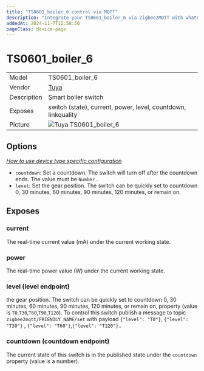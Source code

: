 ```yaml
---
title: "TS0601_boiler_6 control via MQTT"
description: "Integrate your TS0601_boiler_6 via Zigbee2MQTT with whatever smart home infrastructure you are using without the vendor's bridge or gateway."
addedAt: 2024-11-7T12:58:50
pageClass: device-page
---
```


<!-- !!!! -->
<!-- ATTENTION: This file is auto-generated through docgen! -->
<!-- You can only edit the "Notes"-Section between the two comment lines "Notes BEGIN" and "Notes END". -->
<!-- Do not use h1 or h2 heading within "## Notes"-Section. -->
<!-- !!!! -->

# TS0601_boiler_6

|     |     |
|-----|-----|
| Model | TS0601_boiler_6  |
| Vendor  | [Tuya](/supported-devices/#v=Tuya)  |
| Description | Smart boiler switch |
| Exposes | switch (state), current, power, level, countdown, linkquality |
| Picture | ![Tuya TS0601_boiler_6](https://www.zigbee2mqtt.io/images/devices/TS0601_boiler_6.png) |



<!-- Notes BEGIN: You can edit here. Add "## Notes" headline if not already present. -->


<!-- Notes END: Do not edit below this line -->



## Options
*[How to use device type specific configuration](../guide/configuration/devices-groups.md#specific-device-options)*

* `countdown`: Set a countdown. The switch will turn off after the countdown ends. The value must be `Number` .
* `level`: Set the gear position. The switch can be quickly set to countdown 0, 30 minutes, 60 minutes, 90 minutes, 120 minutes, or remain on.



## Exposes

### current 
The real-time current value (mA) under the current working state.

### power 
The real-time power value (W) under the current working state.

### level (level endpoint)
the gear position. The switch can be quickly set to countdown 0, 30 minutes, 60 minutes, 90 minutes, 120 minutes, or remain on, property (value is `T0`,`T30`,`T60`,`T90`,`T120`).
To control this switch publish a message to topic `zigbee2mqtt/FRIENDLY_NAME/set` with payload `{"level": "T0"}`, `{"level": "T30"}` , `{"level": "T60"}`,`{"level": "T120"}`..

### countdown (countdown endpoint)
The current state of this switch is in the published state under the `countdown` property (value is a number).

